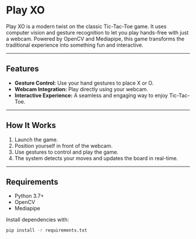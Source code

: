 # Play XO  

Play XO is a modern twist on the classic Tic-Tac-Toe game. It uses computer vision and gesture recognition to let you play hands-free with just a webcam. Powered by OpenCV and Mediapipe, this game transforms the traditional experience into something fun and interactive.  

---

## Features  
- **Gesture Control:** Use your hand gestures to place X or O.  
- **Webcam Integration:** Play directly using your webcam.  
- **Interactive Experience:** A seamless and engaging way to enjoy Tic-Tac-Toe.  

---

## How It Works  
1. Launch the game.  
2. Position yourself in front of the webcam.  
3. Use gestures to control and play the game.  
4. The system detects your moves and updates the board in real-time.  

---

## Requirements  
- Python 3.7+  
- OpenCV  
- Mediapipe  

Install dependencies with:  
```bash
pip install -r requirements.txt
